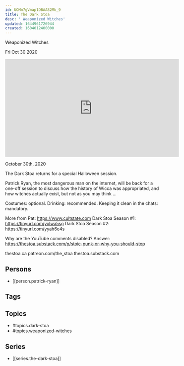 ```yaml
---
id: UOMm7gVmap1DBAA82Mb_9
title: The Dark Stoa
desc: ' Weaponized Witches'
updated: 1644961726944
created: 1604012400000
---
```



 Weaponized Witches

Fri Oct 30 2020

<iframe width="560" height="315" src="https://www.youtube.com/embed/O_aqTTMwG58" title="The Dark Stoa: Weaponized Witches w/ Patrick Ryan" frameborder="0" allow="accelerometer; autoplay; clipboard-write; encrypted-media; gyroscope; picture-in-picture" allowfullscreen ></iframe>

October 30th, 2020

The Dark Stoa returns for a special Halloween session.

Patrick Ryan, the most dangerous man on the internet, will be back for a one-off session to discuss how the history of Wicca was appropriated, and how witches actually exist, but not as you may think ...

Costumes: optional. Drinking: recommended. Keeping it clean in the chats: mandatory.

More from Pat: https://www.cultstate.com
Dark Stoa Season #1: https://tinyurl.com/yxlwa5sg
Dark Stoa Season #2: https://tinyurl.com/yyah6e4s

Why are the YouTube comments disabled? Answer: https://thestoa.substack.com/p/stoic-punk-or-why-you-should-stop

thestoa.ca
patreon.com/the_stoa
thestoa.substack.com

## Persons

- [[person.patrick-ryan]]

## Tags



## Topics

- #topics.dark-stoa
- #topics.weaponized-witches

## Series

- [[series.the-dark-stoa]]

